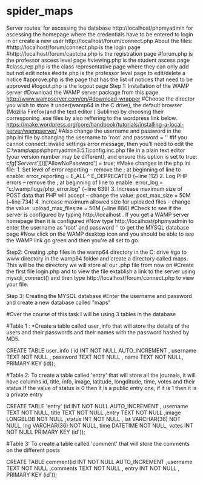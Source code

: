 # spider_maps

Server routes: for ascessing the database http://localhost/phpmyadmin for ascessing the homepage where the credentials have to be entered to login in or create a new user http://localhost/forum/connect.php About the files: #http://localhost/forum/connect.php is the login page #http://localhost/forum/captcha.php is the registration page #forum.php is the professor ascess level page #viewing.php is the student ascess page #class_rep.php is the class representative page where they can only add but not edit notes #edite.php is the professor level page to edit/delete a notice #approve.php is the page that has the list of notices that need to be approved #logout.php is the logout page Step 1: Installation of the WAMP server #Download the WAMP server package from this page http://www.wampserver.com/en/#download-wrapper #Choose the director you wish to store it under(wamp64 in the C drive), the default browser (Mozilla Firefox)and the text editor ( Sublime) by choosing their corresponing .exe files by also reffering to the wordpress link below. https://make.wordpress.org/core/handbook/tutorials/installing-a-local-server/wampserver/ #Also change the username and password in the php.ini file by changing the username to 'root' and password = '' #If you cannot connect: invalid settings error message, then you’ll need to edit the C:\wamp\apps\phpmyadmin3.5.1\config.inc.php file in a plain text editor (your version number may be different), and ensure this option is set to true: $cfg['Servers'][$i]['AllowNoPassword'] = true; #Make changes in the php.ini file: 1. Set level of error reporting – remove the ; at beginning of line to enable: error_reporting = E_ALL ^ E_DEPRECATED (~line 112) 2. Log PHP errors – remove the ; at beginning of line to enable: error_log = "c:/wamp/logs/php_error.log" (~line 639) 3. Increase maximum size of POST data that PHP will accept – change the value: post_max_size = 50M (~line 734) 4. Increase maximum allowed size for uploaded files – change the value: upload_max_filesize = 50M (~line 886) #Check to see if the server is configured by typing http://localhost . If you get a WAMP server homepage then it is configured #Now type http://localhost/phpmyadmin to enter the username as 'root' and password '' to get the MYSQL database page #Now click on the WAMP desktop icon and you should be able to see the WAMP link go green and then you're all set to go.

Step2: Creating .php files in the wamp64 directory in the C: drive #go to www directory in the wamp64 folder and create a directory called maps. This will be the directory we will store all our .php file from now on #Create the first file login.php and to view the file extablish a link to the server using mysqli_connect() and then type http://localhost/forum/connect.php to view your file.

Step 3: Creating the MYSQL database #Enter the username and password and create a new database called "maps" 

#Over the course of this task I will be using 3 tables in the database 

#Table 1 : *Create a table called user_info that will store the details of the users and their passwords and their names with the password hashed by MD5.

CREATE TABLE user_info ( id INT NOT NULL AUTO_INCREMENT , username TEXT NOT NULL , password TEXT NOT NULL , name TEXT NOT NULL, PRIMARY KEY (id));



#Table 2: To create a table called 'entry' that will store all the journals, it will have columns id, title, info, image, latitude, longditude, time, votes and their status If the value of status is 0 then it is a public entry one, if it is 1 then it is a private entry

CREATE TABLE 'entry' (id INT NOT NULL AUTO_INCREMENT , username TEXT NOT NULL, title TEXT NOT NULL ,entry TEXT NOT NULL ,image LONGBLOB NOT NULL ,status INT NOT NULL , lat VARCHAR(36) NOT NULL, lng VARCHAR(36) NOT NULL, time DATETIME NOT NULL, votes INT NOT NULL PRIMARY KEY (id`));

#Table 3: To create a table called 'comment' that will store the comments on the different posts

CREATE TABLE comment(id INT NOT NULL AUTO_INCREMENT ,username TEXT NOT NULL ,comments TEXT NOT NULL , entry INT NOT NULL , PRIMARY KEY (id`));
